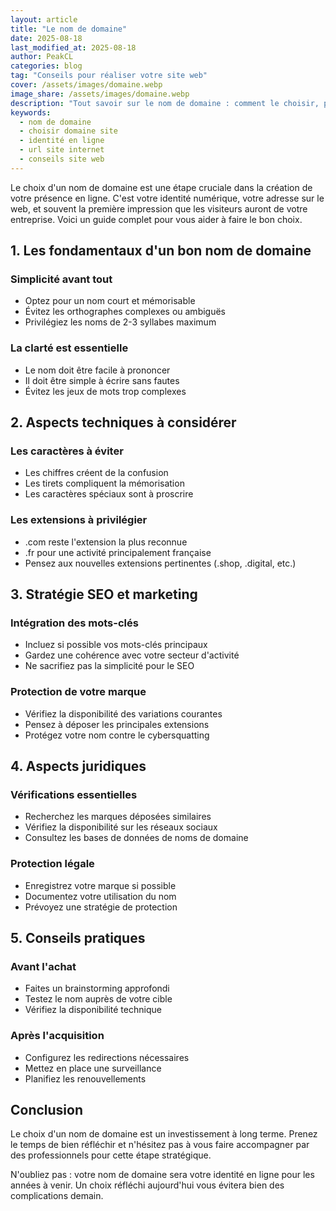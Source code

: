 ```yaml
---
layout: article
title: "Le nom de domaine"
date: 2025-08-18
last_modified_at: 2025-08-18
author: PeakCL
categories: blog
tag: "Conseils pour réaliser votre site web"
cover: /assets/images/domaine.webp
image_share: /assets/images/domaine.webp
description: "Tout savoir sur le nom de domaine : comment le choisir, pourquoi il est important et son rôle dans l’identité de votre site web."
keywords:
  - nom de domaine
  - choisir domaine site
  - identité en ligne
  - url site internet
  - conseils site web
---
```


Le choix d'un nom de domaine est une étape cruciale dans la création de votre présence en ligne. C'est votre identité numérique, votre adresse sur le web, et souvent la première impression que les visiteurs auront de votre entreprise. Voici un guide complet pour vous aider à faire le bon choix.

## 1. Les fondamentaux d'un bon nom de domaine

### Simplicité avant tout
- Optez pour un nom court et mémorisable
- Évitez les orthographes complexes ou ambiguës 
- Privilégiez les noms de 2-3 syllabes maximum

### La clarté est essentielle 
- Le nom doit être facile à prononcer
- Il doit être simple à écrire sans fautes
- Évitez les jeux de mots trop complexes

## 2. Aspects techniques à considérer

### Les caractères à éviter
- Les chiffres créent de la confusion
- Les tirets compliquent la mémorisation
- Les caractères spéciaux sont à proscrire

### Les extensions à privilégier
- .com reste l'extension la plus reconnue
- .fr pour une activité principalement française
- Pensez aux nouvelles extensions pertinentes (.shop, .digital, etc.)

## 3. Stratégie SEO et marketing

### Intégration des mots-clés
- Incluez si possible vos mots-clés principaux
- Gardez une cohérence avec votre secteur d'activité
- Ne sacrifiez pas la simplicité pour le SEO

### Protection de votre marque
- Vérifiez la disponibilité des variations courantes
- Pensez à déposer les principales extensions
- Protégez votre nom contre le cybersquatting

## 4. Aspects juridiques

### Vérifications essentielles
- Recherchez les marques déposées similaires
- Vérifiez la disponibilité sur les réseaux sociaux
- Consultez les bases de données de noms de domaine

### Protection légale
- Enregistrez votre marque si possible
- Documentez votre utilisation du nom
- Prévoyez une stratégie de protection

## 5. Conseils pratiques

### Avant l'achat
- Faites un brainstorming approfondi
- Testez le nom auprès de votre cible
- Vérifiez la disponibilité technique

### Après l'acquisition
- Configurez les redirections nécessaires
- Mettez en place une surveillance
- Planifiez les renouvellements

## Conclusion

Le choix d'un nom de domaine est un investissement à long terme. Prenez le temps de bien réfléchir et n'hésitez pas à vous faire accompagner par des professionnels pour cette étape stratégique.

N'oubliez pas : votre nom de domaine sera votre identité en ligne pour les années à venir. Un choix réfléchi aujourd'hui vous évitera bien des complications demain.
